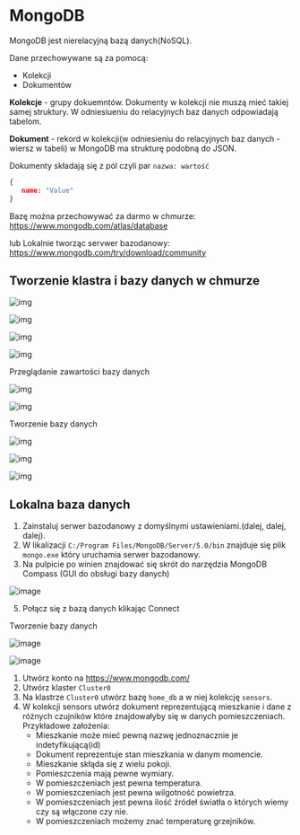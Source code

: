 # MongoDB

MongoDB jest nierelacyjną bazą danych(NoSQL).

Dane przechowywane są za pomocą:

   - Kolekcji
   - Dokumentów

**Kolekcje** - grupy dokuemntów. Dokumenty w kolekcji nie muszą mieć takiej samej struktury. W odniesiueniu do relacyjnych baz danych odpowiadają tabelom.

**Dokument** - rekord w kolekcji(w odniesieniu do relacyjnych baz danych - wiersz w tabeli) w MongoDB ma strukturę podobną do JSON.

Dokumenty składają się z pól czyli par `nazwa: wartość`
```JSON
{
   name: "Value"
}
```
Bazę można przechowywać za darmo w chmurze: https://www.mongodb.com/atlas/database

lub Lokalnie tworząc servwer bazodanowy:  https://www.mongodb.com/try/download/community

## Tworzenie klastra i bazy danych w chmurze
   
![img](https://user-images.githubusercontent.com/37069490/164544317-65d71f29-d271-407a-9fb1-2d2843b230a1.png)

![img](https://user-images.githubusercontent.com/37069490/164545067-3713c45a-a7ea-407a-8f9f-c69ceb1c2fe9.png)

![img](https://user-images.githubusercontent.com/37069490/164545301-7ad63327-08d7-44ad-ac44-95f646884867.png)

![img](https://user-images.githubusercontent.com/37069490/164545407-81cd17ce-0dfd-4dfc-bbba-756551adf000.png)

Przeglądanie zawartości bazy danych

![img](https://user-images.githubusercontent.com/37069490/164546223-071753d3-4697-4e97-8f03-cd35ee0a2b62.png)

![img](https://user-images.githubusercontent.com/37069490/164546577-1ecb9230-b1d0-4ef5-bca9-aba071ce6e72.png)

Tworzenie bazy danych

![img](https://user-images.githubusercontent.com/37069490/164547877-602c01b5-534d-41f7-a5c1-601be79f58f7.png)

![img](https://user-images.githubusercontent.com/37069490/164548099-9deaba05-cf51-437f-8020-047a7cb4c245.png)

![img](https://user-images.githubusercontent.com/37069490/164548247-c8e9cb78-f269-4d21-b06b-35e2b87f8b2b.png)

## Lokalna baza danych

1. Zainstaluj serwer bazodanowy z domyślnymi ustawieniami.(dalej, dalej, dalej).
2. W likalizacji `C:/Program Files/MongoDB/Server/5.0/bin` znajduje się plik `mongo.exe` który uruchamia serwer bazodanowy.
3. Na pulpicie po winien znajdować się skrót do narzędzia MongoDB Compass (GUI do obsługi bazy danych)

![image](https://user-images.githubusercontent.com/37069490/164791680-ab21bc9b-18a7-47f9-8566-e0cb89d6b53e.png)

5. Połącz się z bazą danych klikając Connect

Tworzenie bazy danych

![image](https://user-images.githubusercontent.com/37069490/164791884-841761fc-6a96-40e3-886e-9e70660bd016.png)

![image](https://user-images.githubusercontent.com/37069490/164791952-92b598be-e7b5-44a1-8e7f-499224de306d.png)

1. Utwórz konto na https://www.mongodb.com/
2. Utwórz klaster `Cluster0`
3. Na klastrze `Cluster0` utwórz bazę `home_db` a w niej kolekcję `sensors`.
4. W kolekcji sensors utwórz dokument reprezentującą mieszkanie i dane z różnych czujników które znajdowałyby się w danych pomieszczeniach. Przykładowe założenia:
    - Mieszkanie może mieć pewną nazwę jednoznacznie je indetyfikującą(id)
    - Dokument reprezentuje stan mieszkania w danym momencie.
    - Mieszkanie skłąda się z wielu pokoji.
    - Pomieszczenia mają pewne wymiary.
    - W pomieszczeniach jest pewna temperatura.
    - W pomieszczeniach jest pewna wilgotność powietrza.
    - W pomieszczeniach jest pewna ilość źródeł światła o których wiemy czy są włączone czy nie.
    - W pomieszczeniach możemy znać temperaturę grzejników.


